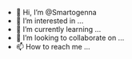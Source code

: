 - 👋 Hi, I’m @Smartogenna
- 👀 I’m interested in ...
- 🌱 I’m currently learning ...
- 💞️ I’m looking to collaborate on ...
- 📫 How to reach me ...

<!---
Smartogenna/Smartogenna is a ✨ special ✨ repository because its `README.md` (this file) appears on your GitHub profile.
You can click the Preview link to take a look at your changes.
--->
